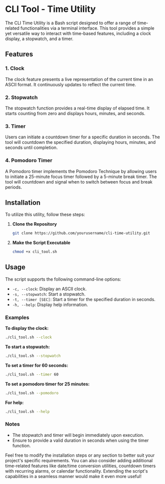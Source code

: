 # CLI Tool - Time Utility

The CLI Time Utility is a Bash script designed to offer a range of time-related functionalities via a terminal interface. This tool provides a simple yet versatile way to interact with time-based features, including a clock display, a stopwatch, and a timer.

## Features

### 1. Clock
The clock feature presents a live representation of the current time in an ASCII format. It continuously updates to reflect the current time.

### 2. Stopwatch
The stopwatch function provides a real-time display of elapsed time. It starts counting from zero and displays hours, minutes, and seconds.

### 3. Timer
Users can initiate a countdown timer for a specific duration in seconds. The tool will countdown the specified duration, displaying hours, minutes, and seconds until completion.

### 4. Pomodoro Timer
A Pomodoro timer implements the Pomodoro Technique by allowing users to initiate a 25-minute focus timer followed by a 5-minute break timer. The tool will countdown and signal when to switch between focus and break periods.


## Installation

To utilize this utility, follow these steps:

1. **Clone the Repository**

    ```bash
    git clone https://github.com/yourusername/cli-time-utility.git
    ```

2. **Make the Script Executable**

    ```bash
    chmod +x cli_tool.sh
    ```

## Usage

The script supports the following command-line options:

- `-c, --clock`: Display an ASCII clock.
- `-s, --stopwatch`: Start a stopwatch.
- `-t, --timer [SEC]`: Start a timer for the specified duration in seconds.
- `-h, --help`: Display help information.

### Examples

**To display the clock:**

```bash
./cli_tool.sh --clock
```

**To start a stopwatch:**

```bash
./cli_tool.sh --stopwatch
```

**To set a timer for 60 seconds:**

```bash
./cli_tool.sh --timer 60
```

**To set a pomodoro timer for 25 minutes:**
```bash
./cli_tool.sh --pomodoro
```

**For help:**

```bash
./cli_tool.sh --help
```

### Notes

- The stopwatch and timer will begin immediately upon execution.
- Ensure to provide a valid duration in seconds when using the timer function.

Feel free to modify the installation steps or any section to better suit your project's specific requirements.
You can also consider adding additional time-related features like date/time conversion utilities, countdown timers with recurring alarms, or calendar functionality. Extending the script's capabilities in a seamless manner would make it even more useful!